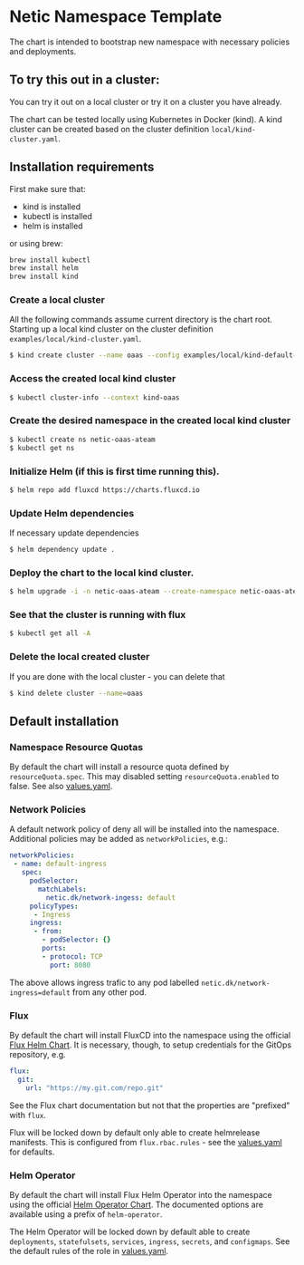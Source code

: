 # Netic Namespace Template

The chart is intended to bootstrap new namespace with necessary policies and deployments. 

## To try this out in a cluster:
You can try it out on a local cluster or try it on a cluster you have already.

The chart can be tested locally using Kubernetes in Docker (kind).
A kind cluster can be created based on the cluster definition `local/kind-cluster.yaml`.

## Installation requirements
First make sure that:
 - kind is installed
 - kubectl is installed
 - helm is installed

or using brew:
```bash
brew install kubectl
brew install helm
brew install kind
```

### Create a local cluster
All the following commands assume current directory is the chart root.
Starting up a local kind cluster on the cluster definition `examples/local/kind-cluster.yaml`.
```bash
$ kind create cluster --name oaas --config examples/local/kind-default-cluster.yaml
```
### Access the created local kind cluster
```bash
$ kubectl cluster-info --context kind-oaas
```

### Create the desired namespace in the created local kind cluster
```bash
$ kubectl create ns netic-oaas-ateam
$ kubectl get ns
```

### Initialize Helm (if this is first time running this).
```bash
$ helm repo add fluxcd https://charts.fluxcd.io
```

### Update Helm dependencies
If necessary update dependencies
```bash
$ helm dependency update .
```

### Deploy the chart to the local kind cluster.
```bash
$ helm upgrade -i -n netic-oaas-ateam --create-namespace netic-oaas-ateam .
```
### See that the cluster is running with flux
```bash
$ kubectl get all -A 
```
### Delete the local created cluster
If you are done with the local cluster - you can delete that
```bash
$ kind delete cluster --name=oaas
```
## Default installation

### Namespace Resource Quotas

By default the chart will install a resource quota defined by `resourceQuota.spec`. This may disabled setting `resourceQuota.enabled` to false. See also [values.yaml](./values.yaml).


### Network Policies

A default network policy of deny all will be installed into the namespace. Additional policies may be
added as `networkPolicies`, e.g.:

```yaml
networkPolicies:
 - name: default-ingress
   spec:
     podSelector:
       matchLabels:
         netic.dk/network-ingess: default
     policyTypes:
      - Ingress
     ingress:
      - from:
        - podSelector: {}
        ports:
        - protocol: TCP
          port: 8080
```

The above allows ingress trafic to any pod labelled `netic.dk/network-ingress=default` from any other pod.


### Flux

By default the chart will install FluxCD into the namespace using the
official [Flux Helm Chart](https://github.com/fluxcd/flux/tree/master/chart/flux). It is necessary, though, to setup credentials for the GitOps repository, e.g.

```yaml
flux:
  git:
    url: "https://my.git.com/repo.git"
```

See the Flux chart documentation but not that the properties are "prefixed" with `flux`.

Flux will be locked down by default only able to create helmrelease manifests. This is configured from `flux.rbac.rules` - see the [values.yaml](./values.yaml) for defaults.


### Helm Operator

By default the chart will install Flux Helm Operator into the namespace using the official [Helm Operator Chart](https://github.com/fluxcd/helm-operator/tree/master/chart/helm-operator). The documented options are available using a prefix of `helm-operator`.

The Helm Operator will be locked down by default able to create `deployments`, `statefulsets`, `services`, `ingress`, `secrets`, and `configmaps`. See the default rules of the role in [values.yaml](./values.yaml).
